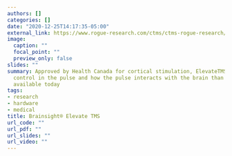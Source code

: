```yaml
---
authors: []
categories: []
date: "2020-12-25T14:17:35-05:00"
external_link: https://www.rogue-research.com/ctms/ctms-rogue-research/
image:
  caption: ""
  focal_point: ""
  preview_only: false
slides: ""
summary: Approved by Health Canada for cortical stimulation, ElevateTMS offers more
  control in the pulse and how the pulse interacts with the brain than any TMS device
  available today
tags:
- research
- hardware
- medical
title: Brainsight® Elevate TMS
url_code: ""
url_pdf: ""
url_slides: ""
url_video: ""
---
```

